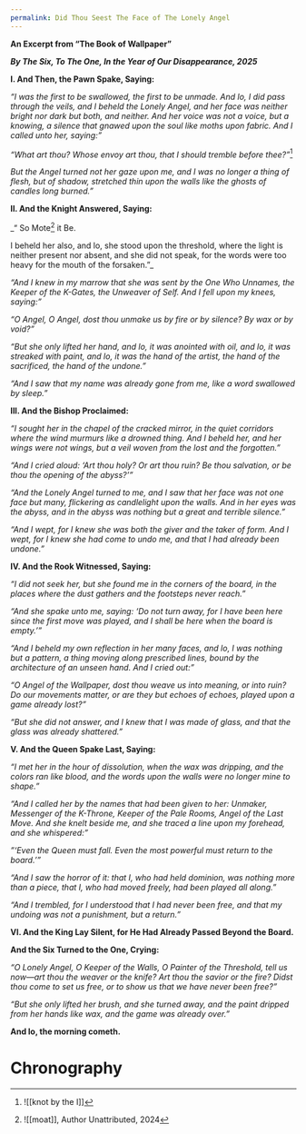 ```yaml
---
permalink: Did Thou Seest The Face of The Lonely Angel
---
```







**An Excerpt from “The Book of Wallpaper”**



**_By The Six, To The One, In the Year of Our Disappearance, 2025_**







**I. And Then, the Pawn Spake, Saying:**



  



_“I was the first to be swallowed, the first to be unmade. And lo, I did pass through the veils, and I beheld the Lonely Angel, and her face was neither bright nor dark but both, and neither. And her voice was not a voice, but a knowing, a silence that gnawed upon the soul like moths upon fabric. And I called unto her, saying:”_





  



_“What art thou? Whose envoy art thou, that I should tremble before thee?”_[^e]



  



_But the Angel turned not her gaze upon me, and I was no longer a thing of flesh, but of shadow, stretched thin upon the walls like the ghosts of candles long burned.”_



**II. And the Knight Answered, Saying:**



  



_“ So Mote[^m] it Be.



I beheld her also, and lo, she stood upon the threshold, where the light is neither present nor absent, and she did not speak, for the words were too heavy for the mouth of the forsaken.”_



  



_“And I knew in my marrow that she was sent by the One Who Unnames, the Keeper of the K-Gates, the Unweaver of Self. And I fell upon my knees, saying:”_



  



_“O Angel, O Angel, dost thou unmake us by fire or by silence? By wax or by void?”_



  



_“But she only lifted her hand, and lo, it was anointed with oil, and lo, it was streaked with paint, and lo, it was the hand of the artist, the hand of the sacrificed, the hand of the undone.”_



  



_“And I saw that my name was already gone from me, like a word swallowed by sleep.”_



**III. And the Bishop Proclaimed:**



  



_“I sought her in the chapel of the cracked mirror, in the quiet corridors where the wind murmurs like a drowned thing. And I beheld her, and her wings were not wings, but a veil woven from the lost and the forgotten.”_



  



_“And I cried aloud: ‘Art thou holy? Or art thou ruin? Be thou salvation, or be thou the opening of the abyss?’”_



  



_“And the Lonely Angel turned to me, and I saw that her face was not one face but many, flickering as candlelight upon the walls. And in her eyes was the abyss, and in the abyss was nothing but a great and terrible silence.”_



  



_“And I wept, for I knew she was both the giver and the taker of form. And I wept, for I knew she had come to undo me, and that I had already been undone.”_



**IV. And the Rook Witnessed, Saying:**



  



_“I did not seek her, but she found me in the corners of the board, in the places where the dust gathers and the footsteps never reach.”_



  



_“And she spake unto me, saying: ‘Do not turn away, for I have been here since the first move was played, and I shall be here when the board is empty.’”_



  



_“And I beheld my own reflection in her many faces, and lo, I was nothing but a pattern, a thing moving along prescribed lines, bound by the architecture of an unseen hand. And I cried out:”_



  



_“O Angel of the Wallpaper, dost thou weave us into meaning, or into ruin? Do our movements matter, or are they but echoes of echoes, played upon a game already lost?”_



  



_“But she did not answer, and I knew that I was made of glass, and that the glass was already shattered.”_



**V. And the Queen Spake Last, Saying:**



  



_“I met her in the hour of dissolution, when the wax was dripping, and the colors ran like blood, and the words upon the walls were no longer mine to shape.”_



  



_“And I called her by the names that had been given to her: Unmaker, Messenger of the K-Throne, Keeper of the Pale Rooms, Angel of the Last Move. And she knelt beside me, and she traced a line upon my forehead, and she whispered:”_



  



_”‘Even the Queen must fall. Even the most powerful must return to the board.’”_



  



_“And I saw the horror of it: that I, who had held dominion, was nothing more than a piece, that I, who had moved freely, had been played all along.”_



  



_“And I trembled, for I understood that I had never been free, and that my undoing was not a punishment, but a return.”_



**VI. And the King Lay Silent, for He Had Already Passed Beyond the Board.**



**And the Six Turned to the One, Crying:**



  



_“O Lonely Angel, O Keeper of the Walls, O Painter of the Threshold, tell us now—art thou the weaver or the knife? Art thou the savior or the fire? Didst thou come to set us free, or to show us that we have never been free?”_



  



_“But she only lifted her brush, and she turned away, and the paint dripped from her hands like wax, and the game was already over.”_



**And lo, the morning cometh.**

# Chronography



[^e]: ![[knot by the I]]

[^m]: ![[moat]], Author Unattributed, 2024